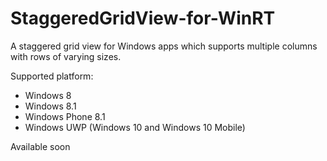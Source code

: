 # StaggeredGridView-for-WinRT
A staggered grid view for Windows apps which supports multiple columns with rows of varying sizes.

Supported platform:
- Windows 8
- Windows 8.1
- Windows Phone 8.1
- Windows UWP (Windows 10 and Windows 10 Mobile)

Available soon
